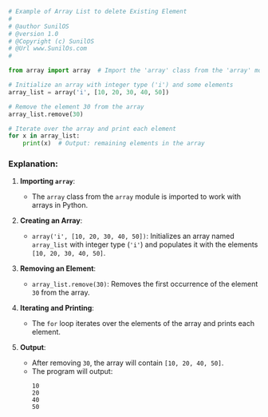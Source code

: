 

```python
# Example of Array List to delete Existing Element
# 
# @author SunilOS  
# @version 1.0
# @Copyright (c) SunilOS  
# @Url www.SunilOs.com
#

from array import array  # Import the 'array' class from the 'array' module

# Initialize an array with integer type ('i') and some elements
array_list = array('i', [10, 20, 30, 40, 50])

# Remove the element 30 from the array
array_list.remove(30)

# Iterate over the array and print each element
for x in array_list:
    print(x)  # Output: remaining elements in the array
```

### Explanation:

1. **Importing `array`**:
   - The `array` class from the `array` module is imported to work with arrays in Python.

2. **Creating an Array**:
   - `array('i', [10, 20, 30, 40, 50])`: Initializes an array named `array_list` with integer type (`'i'`) and populates it with the elements `[10, 20, 30, 40, 50]`.

3. **Removing an Element**:
   - `array_list.remove(30)`: Removes the first occurrence of the element `30` from the array.

4. **Iterating and Printing**:
   - The `for` loop iterates over the elements of the array and prints each element.

5. **Output**:
   - After removing `30`, the array will contain `[10, 20, 40, 50]`.
   - The program will output:
     ```
     10
     20
     40
     50
     ```

